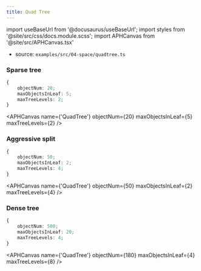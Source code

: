 ```yaml
---
title: Quad Tree
---
```


import useBaseUrl from '@docusaurus/useBaseUrl';
import styles from '@site/src/css/docs.module.scss';
import APHCanvas from '@site/src/APHCanvas.tsx'

- source: `examples/src/04-space/quadtree.ts`


### Sparse tree

```typescript
{
    objectNum: 20;
	maxObjectsInLeaf: 5;
	maxTreeLevels: 2;
}
```

<APHCanvas name={'QuadTree'} objectNum={20} maxObjectsInLeaf={5} maxTreeLevels={2} />

### Aggressive split

```typescript
{
    objectNum: 50;
	maxObjectsInLeaf: 2;
	maxTreeLevels: 4;
}
```

<APHCanvas name={'QuadTree'} objectNum={50} maxObjectsInLeaf={2} maxTreeLevels={4} />

### Dense tree

```typescript
{
    objectNum: 500;
	maxObjectsInLeaf: 20;
	maxTreeLevels: 4;
}
```

<APHCanvas name={'QuadTree'} objectNum={180} maxObjectsInLeaf={4} maxTreeLevels={8} />